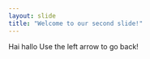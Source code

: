 ```yaml
---
layout: slide
title: "Welcome to our second slide!"
---
```

Hai hallo
Use the left arrow to go back!
